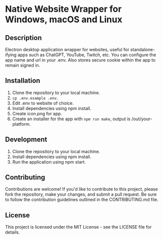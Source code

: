 # Native Website Wrapper for Windows, macOS and Linux

## Description
Electron desktop application wrapper for websites, useful for standalone-ifying apps such as ChatGPT, YouTube, Twitch, etc. 
You can configure the app name and url in your .env. Also stores secure cookie within the app to remain signed in.

## Installation
1. Clone the repository to your local machine.
2. `cp .env.example .env`.
3. Edit .env to website of choice.
4. Install dependencies using npm install.
5. Create icon.png for app.
6. Create an installer for the app with `npm run make`, output is /out/your-platform.

## Development
1. Clone the repository to your local machine.
2. Install dependencies using npm install.
3. Run the application using npm start.

## Contributing
Contributions are welcome! If you'd like to contribute to this project, please fork the repository, make your changes, and submit a pull request. Be sure to follow the contribution guidelines outlined in the CONTRIBUTING.md file.

## License
This project is licensed under the MIT License - see the LICENSE file for details.
